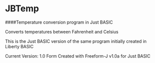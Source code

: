 # JBTemp
####Temperature conversion program in Just BASIC

Converts temperatures between Fahrenheit and Celsius

This is the Just BASIC version of the same program initially created in Liberty BASIC 

Current Version: 1.0
Form Created with Freeform-J v1.0a for Just BASIC

